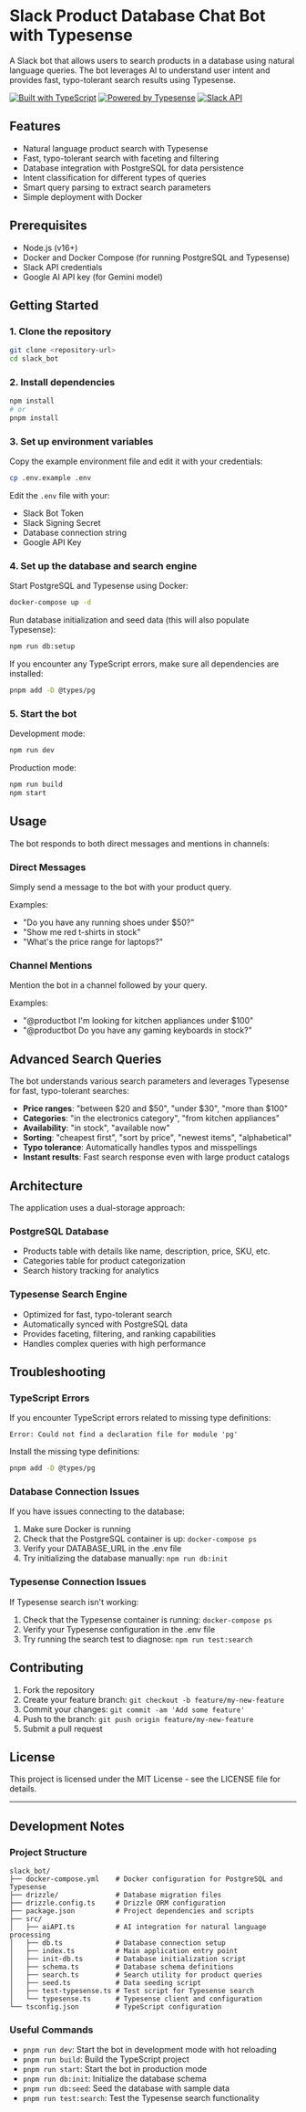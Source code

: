 # Slack Product Database Chat Bot with Typesense

A Slack bot that allows users to search products in a database using natural language queries. The bot leverages AI to understand user intent and provides fast, typo-tolerant search results using Typesense.

[![Built with TypeScript](https://img.shields.io/badge/Built%20with-TypeScript-blue?style=flat-square)](https://www.typescriptlang.org/)
[![Powered by Typesense](https://img.shields.io/badge/Powered%20by-Typesense-brightgreen?style=flat-square)](https://typesense.org/)
[![Slack API](https://img.shields.io/badge/Slack-API-4A154B?style=flat-square)](https://api.slack.com/)

## Features

- Natural language product search with Typesense
- Fast, typo-tolerant search with faceting and filtering
- Database integration with PostgreSQL for data persistence
- Intent classification for different types of queries
- Smart query parsing to extract search parameters
- Simple deployment with Docker

## Prerequisites

- Node.js (v16+)
- Docker and Docker Compose (for running PostgreSQL and Typesense)
- Slack API credentials
- Google AI API key (for Gemini model)

## Getting Started

### 1. Clone the repository

```bash
git clone <repository-url>
cd slack_bot
```

### 2. Install dependencies

```bash
npm install
# or
pnpm install
```

### 3. Set up environment variables

Copy the example environment file and edit it with your credentials:

```bash
cp .env.example .env
```

Edit the `.env` file with your:
- Slack Bot Token
- Slack Signing Secret
- Database connection string
- Google API Key

### 4. Set up the database and search engine

Start PostgreSQL and Typesense using Docker:

```bash
docker-compose up -d
```

Run database initialization and seed data (this will also populate Typesense):

```bash
npm run db:setup
```

If you encounter any TypeScript errors, make sure all dependencies are installed:

```bash
pnpm add -D @types/pg
```

### 5. Start the bot

Development mode:
```bash
npm run dev
```

Production mode:
```bash
npm run build
npm start
```

## Usage

The bot responds to both direct messages and mentions in channels:

### Direct Messages
Simply send a message to the bot with your product query.

Examples:
- "Do you have any running shoes under $50?"
- "Show me red t-shirts in stock"
- "What's the price range for laptops?"

### Channel Mentions
Mention the bot in a channel followed by your query.

Examples:
- "@productbot I'm looking for kitchen appliances under $100"
- "@productbot Do you have any gaming keyboards in stock?"

## Advanced Search Queries

The bot understands various search parameters and leverages Typesense for fast, typo-tolerant searches:

- **Price ranges**: "between $20 and $50", "under $30", "more than $100"
- **Categories**: "in the electronics category", "from kitchen appliances"
- **Availability**: "in stock", "available now"
- **Sorting**: "cheapest first", "sort by price", "newest items", "alphabetical"
- **Typo tolerance**: Automatically handles typos and misspellings
- **Instant results**: Fast search response even with large product catalogs

## Architecture

The application uses a dual-storage approach:

### PostgreSQL Database
- Products table with details like name, description, price, SKU, etc.
- Categories table for product categorization
- Search history tracking for analytics

### Typesense Search Engine
- Optimized for fast, typo-tolerant search
- Automatically synced with PostgreSQL data
- Provides faceting, filtering, and ranking capabilities
- Handles complex queries with high performance

## Troubleshooting

### TypeScript Errors

If you encounter TypeScript errors related to missing type definitions:

```
Error: Could not find a declaration file for module 'pg'
```

Install the missing type definitions:

```bash
pnpm add -D @types/pg
```

### Database Connection Issues

If you have issues connecting to the database:

1. Make sure Docker is running
2. Check that the PostgreSQL container is up: `docker-compose ps`
3. Verify your DATABASE_URL in the .env file
4. Try initializing the database manually: `npm run db:init`

### Typesense Connection Issues

If Typesense search isn't working:

1. Check that the Typesense container is running: `docker-compose ps`
2. Verify your Typesense configuration in the .env file
3. Try running the search test to diagnose: `npm run test:search`

## Contributing

1. Fork the repository
2. Create your feature branch: `git checkout -b feature/my-new-feature`
3. Commit your changes: `git commit -am 'Add some feature'`
4. Push to the branch: `git push origin feature/my-new-feature`
5. Submit a pull request

## License

This project is licensed under the MIT License - see the LICENSE file for details.

---

## Development Notes

### Project Structure

```
slack_bot/
├── docker-compose.yml    # Docker configuration for PostgreSQL and Typesense
├── drizzle/              # Database migration files
├── drizzle.config.ts     # Drizzle ORM configuration
├── package.json          # Project dependencies and scripts
├── src/
│   ├── aiAPI.ts          # AI integration for natural language processing
│   ├── db.ts             # Database connection setup
│   ├── index.ts          # Main application entry point
│   ├── init-db.ts        # Database initialization script
│   ├── schema.ts         # Database schema definitions
│   ├── search.ts         # Search utility for product queries
│   ├── seed.ts           # Data seeding script
│   ├── test-typesense.ts # Test script for Typesense search
│   └── typesense.ts      # Typesense client and configuration
└── tsconfig.json         # TypeScript configuration
```

### Useful Commands

- `pnpm run dev`: Start the bot in development mode with hot reloading
- `pnpm run build`: Build the TypeScript project
- `pnpm run start`: Start the bot in production mode
- `pnpm run db:init`: Initialize the database schema
- `pnpm run db:seed`: Seed the database with sample data
- `pnpm run test:search`: Test the Typesense search functionality